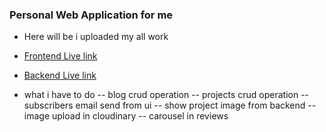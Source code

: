 ### Personal Web Application for me

- Here will be i uploaded my all work

- [ Frontend Live link](https://mohibullah-mohim.vercel.app)
- [ Backend Live link](https://mohibullah-mohim-server.vercel.app)



- what i have to do 
-- blog crud operation
-- projects crud operation
-- subscribers email send from ui
-- show project image from backend
-- image upload in cloudinary
-- carousel in reviews